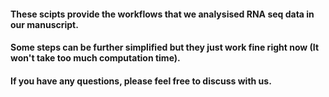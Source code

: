 #### These scipts provide the workflows that we analysised RNA seq data in our manuscript.
#### Some steps can be further simplified but they just work fine right now (It won't take too much computation time).
#### If you have any questions, please feel free to discuss with us.
